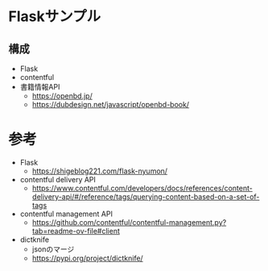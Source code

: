 # Flaskサンプル

## 構成
- Flask
- contentful
- 書籍情報API
  - https://openbd.jp/
  - https://dubdesign.net/javascript/openbd-book/

# 参考
- Flask
  - https://shigeblog221.com/flask-nyumon/
- contentful delivery API
  - https://www.contentful.com/developers/docs/references/content-delivery-api/#/reference/tags/querying-content-based-on-a-set-of-tags
- contentful management API
  - https://github.com/contentful/contentful-management.py?tab=readme-ov-file#client
- dictknife
  - jsonのマージ
  - https://pypi.org/project/dictknife/